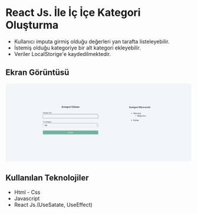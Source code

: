 
# React Js. İle İç İçe Kategori Oluşturma

- Kullanıcı imputa girmiş olduğu değerleri yan tarafta listeleyebilir.
- İstemiş olduğu kategoriye bir alt kategori ekleyebilir.
- Veriler LocalStorige'e kaydedilmektedir.



## Ekran Görüntüsü

![Uygulama Ekran Görüntüsü](./project.png)

  
## Kullanılan Teknolojiler

* Html - Css
* Javascript
* React Js.(UseSatate, UseEffect)

  
